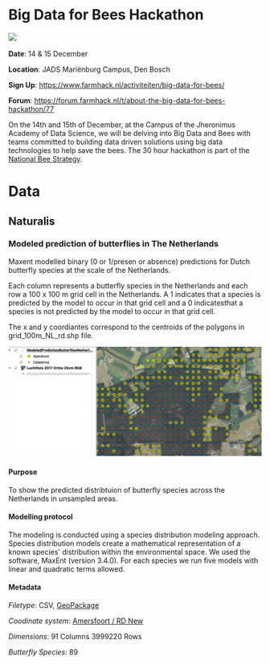 # Big Data for Bees Hackathon

![](https://forum.farmhack.nl/uploads/default/original/1X/0b80356d1becfc73f48e015a915a08d2a4dc300b.png)

**Date**: 14 & 15 December

**Location**: JADS Mariënburg Campus, Den Bosch

**Sign Up**: https://www.farmhack.nl/activiteiten/big-data-for-bees/

**Forum**: https://forum.farmhack.nl/t/about-the-big-data-for-bees-hackathon/77


On the 14th and 15th of December, at the Campus of the Jheronimus Academy of Data Science, we will be delving into Big Data and Bees with teams committed to building data driven solutions using big data technologies to help save the bees. The 30 hour hackathon is part of the [National Bee Strategy](https://www.rijksoverheid.nl/onderwerpen/natuur-en-biodiversiteit/bijenstrategie).

# Data

## Naturalis

### Modeled prediction of butterflies in The Netherlands

Maxent modelled binary (0 or 1/presen or absence) predictions for Dutch butterfly species at the scale of the Netherlands. 

Each column represents a butterfly species in the Netherlands and each row a 100 x 100 m grid cell in the Netherlands. A 1 indicates that a species is predicted by the model to occur in that grid cell and a 0 indicatesthat a species is not predicted by the model to occur in that grid cell. 

The x and y coordiantes correspond to the centroids of the polygons in grid_100m_NL_rd.shp file.

![](https://raw.githubusercontent.com/FarmHackNL/Big-Data-for-Bees-Hackathon/master/images/butterflies.png)

#### Purpose
To show the predicted distribtuion of butterfly species across the Netherlands in unsampled areas.

#### Modelling protocol

The modeling is conducted using a species distribution modeling approach. Species distribution models create a mathematical representation of a known species' distribution within the environmental space. We used the software,  MaxEnt (version 3.4.0). For each species we run five models with linear and quadratic terms allowed.

#### Metadata

*Filetype*: CSV, [GeoPackage](https://www.geopackage.org)

*Coodinate system*: [Amersfoort / RD New](http://epsg.io/28992)

*Dimensions*: 91 Columns 3999220 Rows

*Butterfly Species*: 89  